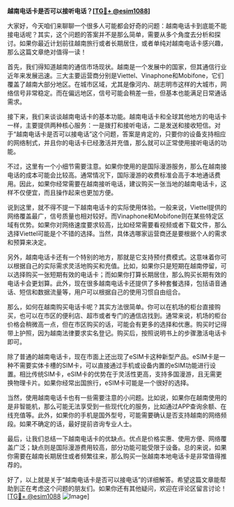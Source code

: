 **越南电话卡是否可以接听电话？[[TG💪+ @esim1088](https://t.me/s/esim1088)]**

大家好，今天咱们来聊聊一个很多人可能都会好奇的问题：越南电话卡到底能不能接电话呢？其实，这个问题的答案并不是那么简单，需要从多个角度去分析和探讨。如果你最近计划前往越南旅行或者长期居住，或者单纯对越南电话卡感兴趣，那么这篇文章绝对值得一读！

首先，我们得知道越南的通信市场现状。越南是一个发展中的国家，但其通信行业近年来发展迅速。三大主要运营商分别是Viettel、Vinaphone和Mobifone，它们覆盖了越南大部分地区。在城市区域，尤其是像河内、胡志明市这样的大城市，网络信号非常稳定。而在偏远地区，信号可能会稍差一些，但基本也能满足日常通话需求。

接下来，我们来谈谈越南电话卡的基本功能。越南电话卡和全球其他地方的电话卡一样，主要提供两种核心服务：一是拨打和接听电话，二是发送和接收短信。对于“越南电话卡是否可以接电话”这个问题，答案是肯定的，只要你的设备支持相应的网络制式，并且你的电话卡已经激活并充值，那么就可以正常使用接听电话的功能。

不过，这里有一个小细节需要注意。如果你使用的是国际漫游服务，那么在越南接电话的成本可能会比较高。通常情况下，国际漫游的收费标准会高于本地通话费用。因此，如果你经常需要在越南接听电话，建议购买一张当地的越南电话卡，这样不仅便宜，而且操作起来也更加方便。

说到这里，就不得不提一下越南电话卡的实际使用体验。一般来说，Viettel提供的网络覆盖最广，信号质量也相对较好。而Vinaphone和Mobifone则在某些特定区域有优势。如果你对网络速度要求较高，比如经常需要看视频或者下载文件，那么选择Viettel可能是个不错的选择。当然，具体选哪家运营商还是要根据个人的需求和预算来决定。

另外，越南电话卡还有一个特别的地方，那就是它支持预付费模式。这意味着你可以根据自己的实际需求灵活地购买和充值。比如，如果你只是短期在越南停留，可以选择购买一张短期有效的电话卡；而如果你打算长期居住，那么购买长期有效的电话卡会更划算。此外，现在很多越南电话卡还提供了多种套餐选择，包括语音通话、短信和数据流量等，用户可以根据自己的使用习惯自由组合。

那么，如何在越南购买电话卡呢？其实方法很简单。你可以在机场的柜台直接购买，也可以在市区的便利店、超市或者专门的通信店找到。通常来说，机场的柜台价格会稍微高一点，但在市区购买的话，可能会有更多的选择和优惠。购买时记得带上护照，因为越南法律要求实名登记。购买后，按照说明书上的步骤激活电话卡即可。

除了普通的越南电话卡，现在市面上还出现了eSIM卡这种新型产品。eSIM卡是一种不需要实体卡槽的SIM卡，可以直接通过手机或设备内置的eSIM功能进行设置。相比传统SIM卡，eSIM卡的优势在于灵活性更高，支持多国漫游，且无需更换物理卡片。如果你经常出国旅行，eSIM卡可能是一个很好的选择。

当然，使用越南电话卡也有一些需要注意的小问题。比如说，如果你在越南使用的是非智能机，那么可能无法享受到一些现代化的服务，比如通过APP查询余额、在线充值等。此外，如果你的手机是国外型号，可能需要确认是否支持越南的网络频段。如果不确定的话，最好提前咨询专业人士。

最后，让我们总结一下越南电话卡的优缺点。优点是价格实惠、使用方便、网络覆盖广泛；缺点则是国际漫游费用较高，部分功能可能受限于设备。总的来说，如果你需要在越南长期居住或者频繁往来，那么购买一张越南本地电话卡是非常值得推荐的。

好了，以上就是关于“越南电话卡是否可以接电话”的详细解答。希望这篇文章能帮助到正在考虑这个问题的朋友们。如果你还有其他疑问，欢迎在评论区留言讨论！[[TG💪+ @esim1088](https://t.me/s/esim1088) ![Image](https://i.postimg.cc/4NQfJmqS/Snipaste-2025-05-13-00-14-12.png)]